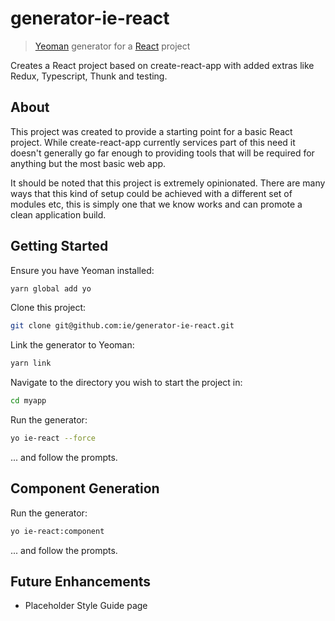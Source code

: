 # generator-ie-react

> [Yeoman](http://yeoman.io) generator for a [React](http://facebook.github.io/react/) project

Creates a React project based on create-react-app with added extras like Redux, Typescript, Thunk and testing.

## About

This project was created to provide a starting point for a basic React project. 
While create-react-app currently services part of this need it doesn't generally
go far enough to providing tools that will be required for anything but the most
basic web app.

It should be noted that this project is extremely opinionated. There are many ways
that this kind of setup could be achieved with a different set of modules etc, this
is simply one that we know works and can promote a clean application build.

## Getting Started

Ensure you have Yeoman installed:

```bash
yarn global add yo
```

Clone this project:

```bash
git clone git@github.com:ie/generator-ie-react.git
```

Link the generator to Yeoman:

```bash
yarn link
```

Navigate to the directory you wish to start the project in:

```bash
cd myapp
```

Run the generator:

```bash
yo ie-react --force
```

... and follow the prompts.

## Component Generation

Run the generator:

```bash
yo ie-react:component
```

... and follow the prompts.


## Future Enhancements

- Placeholder Style Guide page
